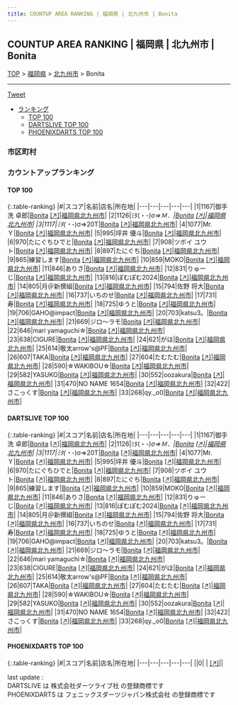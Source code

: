```yaml
---
title: COUNTUP AREA RANKING | 福岡県 | 北九州市 | Bonita
---
```

## COUNTUP AREA RANKING | 福岡県 | 北九州市 | Bonita

[TOP](/darts/rank/) > [福岡県](/darts/rank/福岡県/) > [北九州市](/darts/rank/福岡県/北九州市/) > Bonita

___

<a href="https://twitter.com/share?ref_src=twsrc%5Etfw" data-text="COUNTUP AREA RANKING | 福岡県北九州市Bonita" class="twitter-share-button" data-hashtags="DARTSLIVE,PHOENIXDARTS,darts,ダーツ" data-show-count="false">Tweet</a>

* [ランキング](#カウントアップランキング)
    * [TOP 100](#top-100)
    * [DARTSLIVE TOP 100](#dartslive-top-100)
    * [PHOENIXDARTS TOP 100](#phoenixdarts-top-100)

### 市区町村

<ul>

</ul>

### カウントアップランキング

#### TOP 100



{:.table-ranking}
|#|スコア|名前|店名|所在地|
|---|---|---|---|---|
|1|1167|<span class="rank-name-dl">御手洗 卓郎</span>|<a href="/darts/rank/shops/8311cb358e52cfbf0d9b047a20a7ba1e.html">Bonita</a> <a href="https://search.dartslive.com/jp/shop/8311cb358e52cfbf0d9b047a20a7ba1e">[↗]</a>|<a href="/darts/rank/福岡県/北九州市">福岡県北九州市</a>|
|2|1126|<span class="rank-name-dl">ﾐﾀ(・_-)σ⇒Ｍ．</span>|<a href="/darts/rank/shops/8311cb358e52cfbf0d9b047a20a7ba1e.html">Bonita</a> <a href="https://search.dartslive.com/jp/shop/8311cb358e52cfbf0d9b047a20a7ba1e">[↗]</a>|<a href="/darts/rank/福岡県/北九州市">福岡県北九州市</a>|
|3|1117|<span class="rank-name-dl">ﾐﾀ(・_-)σ⇒20T</span>|<a href="/darts/rank/shops/8311cb358e52cfbf0d9b047a20a7ba1e.html">Bonita</a> <a href="https://search.dartslive.com/jp/shop/8311cb358e52cfbf0d9b047a20a7ba1e">[↗]</a>|<a href="/darts/rank/福岡県/北九州市">福岡県北九州市</a>|
|4|1077|<span class="rank-name-dl">Mr.Ｙ</span>|<a href="/darts/rank/shops/8311cb358e52cfbf0d9b047a20a7ba1e.html">Bonita</a> <a href="https://search.dartslive.com/jp/shop/8311cb358e52cfbf0d9b047a20a7ba1e">[↗]</a>|<a href="/darts/rank/福岡県/北九州市">福岡県北九州市</a>|
|5|995|<span class="rank-name-dl">坪井 優斗</span>|<a href="/darts/rank/shops/8311cb358e52cfbf0d9b047a20a7ba1e.html">Bonita</a> <a href="https://search.dartslive.com/jp/shop/8311cb358e52cfbf0d9b047a20a7ba1e">[↗]</a>|<a href="/darts/rank/福岡県/北九州市">福岡県北九州市</a>|
|6|970|<span class="rank-name-dl">たにぐちひでと</span>|<a href="/darts/rank/shops/8311cb358e52cfbf0d9b047a20a7ba1e.html">Bonita</a> <a href="https://search.dartslive.com/jp/shop/8311cb358e52cfbf0d9b047a20a7ba1e">[↗]</a>|<a href="/darts/rank/福岡県/北九州市">福岡県北九州市</a>|
|7|908|<span class="rank-name-dl">ツボイ ユウト</span>|<a href="/darts/rank/shops/8311cb358e52cfbf0d9b047a20a7ba1e.html">Bonita</a> <a href="https://search.dartslive.com/jp/shop/8311cb358e52cfbf0d9b047a20a7ba1e">[↗]</a>|<a href="/darts/rank/福岡県/北九州市">福岡県北九州市</a>|
|8|897|<span class="rank-name-dl">たにぐち</span>|<a href="/darts/rank/shops/8311cb358e52cfbf0d9b047a20a7ba1e.html">Bonita</a> <a href="https://search.dartslive.com/jp/shop/8311cb358e52cfbf0d9b047a20a7ba1e">[↗]</a>|<a href="/darts/rank/福岡県/北九州市">福岡県北九州市</a>|
|9|865|<span class="rank-name-dl">練習します</span>|<a href="/darts/rank/shops/8311cb358e52cfbf0d9b047a20a7ba1e.html">Bonita</a> <a href="https://search.dartslive.com/jp/shop/8311cb358e52cfbf0d9b047a20a7ba1e">[↗]</a>|<a href="/darts/rank/福岡県/北九州市">福岡県北九州市</a>|
|10|859|<span class="rank-name-dl">MOKO</span>|<a href="/darts/rank/shops/8311cb358e52cfbf0d9b047a20a7ba1e.html">Bonita</a> <a href="https://search.dartslive.com/jp/shop/8311cb358e52cfbf0d9b047a20a7ba1e">[↗]</a>|<a href="/darts/rank/福岡県/北九州市">福岡県北九州市</a>|
|11|846|<span class="rank-name-dl">ありさ</span>|<a href="/darts/rank/shops/8311cb358e52cfbf0d9b047a20a7ba1e.html">Bonita</a> <a href="https://search.dartslive.com/jp/shop/8311cb358e52cfbf0d9b047a20a7ba1e">[↗]</a>|<a href="/darts/rank/福岡県/北九州市">福岡県北九州市</a>|
|12|831|<span class="rank-name-dl">りゅーじ</span>|<a href="/darts/rank/shops/8311cb358e52cfbf0d9b047a20a7ba1e.html">Bonita</a> <a href="https://search.dartslive.com/jp/shop/8311cb358e52cfbf0d9b047a20a7ba1e">[↗]</a>|<a href="/darts/rank/福岡県/北九州市">福岡県北九州市</a>|
|13|816|<span class="rank-name-dl">ぽむぽむ2024</span>|<a href="/darts/rank/shops/8311cb358e52cfbf0d9b047a20a7ba1e.html">Bonita</a> <a href="https://search.dartslive.com/jp/shop/8311cb358e52cfbf0d9b047a20a7ba1e">[↗]</a>|<a href="/darts/rank/福岡県/北九州市">福岡県北九州市</a>|
|14|805|<span class="rank-name-dl">月＠新撰組</span>|<a href="/darts/rank/shops/8311cb358e52cfbf0d9b047a20a7ba1e.html">Bonita</a> <a href="https://search.dartslive.com/jp/shop/8311cb358e52cfbf0d9b047a20a7ba1e">[↗]</a>|<a href="/darts/rank/福岡県/北九州市">福岡県北九州市</a>|
|15|794|<span class="rank-name-dl">佐野 将大</span>|<a href="/darts/rank/shops/8311cb358e52cfbf0d9b047a20a7ba1e.html">Bonita</a> <a href="https://search.dartslive.com/jp/shop/8311cb358e52cfbf0d9b047a20a7ba1e">[↗]</a>|<a href="/darts/rank/福岡県/北九州市">福岡県北九州市</a>|
|16|737|<span class="rank-name-dl">いちのせ</span>|<a href="/darts/rank/shops/8311cb358e52cfbf0d9b047a20a7ba1e.html">Bonita</a> <a href="https://search.dartslive.com/jp/shop/8311cb358e52cfbf0d9b047a20a7ba1e">[↗]</a>|<a href="/darts/rank/福岡県/北九州市">福岡県北九州市</a>|
|17|731|<span class="rank-name-dl">寿</span>|<a href="/darts/rank/shops/8311cb358e52cfbf0d9b047a20a7ba1e.html">Bonita</a> <a href="https://search.dartslive.com/jp/shop/8311cb358e52cfbf0d9b047a20a7ba1e">[↗]</a>|<a href="/darts/rank/福岡県/北九州市">福岡県北九州市</a>|
|18|725|<span class="rank-name-dl">ゆうと</span>|<a href="/darts/rank/shops/8311cb358e52cfbf0d9b047a20a7ba1e.html">Bonita</a> <a href="https://search.dartslive.com/jp/shop/8311cb358e52cfbf0d9b047a20a7ba1e">[↗]</a>|<a href="/darts/rank/福岡県/北九州市">福岡県北九州市</a>|
|19|706|<span class="rank-name-dl">GAHO@impact</span>|<a href="/darts/rank/shops/8311cb358e52cfbf0d9b047a20a7ba1e.html">Bonita</a> <a href="https://search.dartslive.com/jp/shop/8311cb358e52cfbf0d9b047a20a7ba1e">[↗]</a>|<a href="/darts/rank/福岡県/北九州市">福岡県北九州市</a>|
|20|703|<span class="rank-name-dl">katsu3。</span>|<a href="/darts/rank/shops/8311cb358e52cfbf0d9b047a20a7ba1e.html">Bonita</a> <a href="https://search.dartslive.com/jp/shop/8311cb358e52cfbf0d9b047a20a7ba1e">[↗]</a>|<a href="/darts/rank/福岡県/北九州市">福岡県北九州市</a>|
|21|669|<span class="rank-name-dl">ジロ〜ラモ</span>|<a href="/darts/rank/shops/8311cb358e52cfbf0d9b047a20a7ba1e.html">Bonita</a> <a href="https://search.dartslive.com/jp/shop/8311cb358e52cfbf0d9b047a20a7ba1e">[↗]</a>|<a href="/darts/rank/福岡県/北九州市">福岡県北九州市</a>|
|22|646|<span class="rank-name-dl">mari yamaguchi☆</span>|<a href="/darts/rank/shops/8311cb358e52cfbf0d9b047a20a7ba1e.html">Bonita</a> <a href="https://search.dartslive.com/jp/shop/8311cb358e52cfbf0d9b047a20a7ba1e">[↗]</a>|<a href="/darts/rank/福岡県/北九州市">福岡県北九州市</a>|
|23|638|<span class="rank-name-dl">CIGURE</span>|<a href="/darts/rank/shops/8311cb358e52cfbf0d9b047a20a7ba1e.html">Bonita</a> <a href="https://search.dartslive.com/jp/shop/8311cb358e52cfbf0d9b047a20a7ba1e">[↗]</a>|<a href="/darts/rank/福岡県/北九州市">福岡県北九州市</a>|
|24|621|<span class="rank-name-dl">がほ</span>|<a href="/darts/rank/shops/8311cb358e52cfbf0d9b047a20a7ba1e.html">Bonita</a> <a href="https://search.dartslive.com/jp/shop/8311cb358e52cfbf0d9b047a20a7ba1e">[↗]</a>|<a href="/darts/rank/福岡県/北九州市">福岡県北九州市</a>|
|25|614|<span class="rank-name-dl">敬太arrow&#x27;s@PF</span>|<a href="/darts/rank/shops/8311cb358e52cfbf0d9b047a20a7ba1e.html">Bonita</a> <a href="https://search.dartslive.com/jp/shop/8311cb358e52cfbf0d9b047a20a7ba1e">[↗]</a>|<a href="/darts/rank/福岡県/北九州市">福岡県北九州市</a>|
|26|607|<span class="rank-name-dl">TAKA</span>|<a href="/darts/rank/shops/8311cb358e52cfbf0d9b047a20a7ba1e.html">Bonita</a> <a href="https://search.dartslive.com/jp/shop/8311cb358e52cfbf0d9b047a20a7ba1e">[↗]</a>|<a href="/darts/rank/福岡県/北九州市">福岡県北九州市</a>|
|27|604|<span class="rank-name-dl">たむたむ</span>|<a href="/darts/rank/shops/8311cb358e52cfbf0d9b047a20a7ba1e.html">Bonita</a> <a href="https://search.dartslive.com/jp/shop/8311cb358e52cfbf0d9b047a20a7ba1e">[↗]</a>|<a href="/darts/rank/福岡県/北九州市">福岡県北九州市</a>|
|28|590|<span class="rank-name-dl">☆WAKIBOU☆</span>|<a href="/darts/rank/shops/8311cb358e52cfbf0d9b047a20a7ba1e.html">Bonita</a> <a href="https://search.dartslive.com/jp/shop/8311cb358e52cfbf0d9b047a20a7ba1e">[↗]</a>|<a href="/darts/rank/福岡県/北九州市">福岡県北九州市</a>|
|29|582|<span class="rank-name-dl">YASUKO</span>|<a href="/darts/rank/shops/8311cb358e52cfbf0d9b047a20a7ba1e.html">Bonita</a> <a href="https://search.dartslive.com/jp/shop/8311cb358e52cfbf0d9b047a20a7ba1e">[↗]</a>|<a href="/darts/rank/福岡県/北九州市">福岡県北九州市</a>|
|30|552|<span class="rank-name-dl">oozakura</span>|<a href="/darts/rank/shops/8311cb358e52cfbf0d9b047a20a7ba1e.html">Bonita</a> <a href="https://search.dartslive.com/jp/shop/8311cb358e52cfbf0d9b047a20a7ba1e">[↗]</a>|<a href="/darts/rank/福岡県/北九州市">福岡県北九州市</a>|
|31|470|<span class="rank-name-dl">NO NAME 1654</span>|<a href="/darts/rank/shops/8311cb358e52cfbf0d9b047a20a7ba1e.html">Bonita</a> <a href="https://search.dartslive.com/jp/shop/8311cb358e52cfbf0d9b047a20a7ba1e">[↗]</a>|<a href="/darts/rank/福岡県/北九州市">福岡県北九州市</a>|
|32|422|<span class="rank-name-dl">さこっくす</span>|<a href="/darts/rank/shops/8311cb358e52cfbf0d9b047a20a7ba1e.html">Bonita</a> <a href="https://search.dartslive.com/jp/shop/8311cb358e52cfbf0d9b047a20a7ba1e">[↗]</a>|<a href="/darts/rank/福岡県/北九州市">福岡県北九州市</a>|
|33|268|<span class="rank-name-dl">qy._o0</span>|<a href="/darts/rank/shops/8311cb358e52cfbf0d9b047a20a7ba1e.html">Bonita</a> <a href="https://search.dartslive.com/jp/shop/8311cb358e52cfbf0d9b047a20a7ba1e">[↗]</a>|<a href="/darts/rank/福岡県/北九州市">福岡県北九州市</a>|


#### DARTSLIVE TOP 100



{:.table-ranking}
|#|スコア|名前|店名|所在地|
|---|---|---|---|---|
|1|1167|<span class="rank-name-dl">御手洗 卓郎</span>|<a href="/darts/rank/shops/8311cb358e52cfbf0d9b047a20a7ba1e.html">Bonita</a> <a href="https://search.dartslive.com/jp/shop/8311cb358e52cfbf0d9b047a20a7ba1e">[↗]</a>|<a href="/darts/rank/福岡県/北九州市">福岡県北九州市</a>|
|2|1126|<span class="rank-name-dl">ﾐﾀ(・_-)σ⇒Ｍ．</span>|<a href="/darts/rank/shops/8311cb358e52cfbf0d9b047a20a7ba1e.html">Bonita</a> <a href="https://search.dartslive.com/jp/shop/8311cb358e52cfbf0d9b047a20a7ba1e">[↗]</a>|<a href="/darts/rank/福岡県/北九州市">福岡県北九州市</a>|
|3|1117|<span class="rank-name-dl">ﾐﾀ(・_-)σ⇒20T</span>|<a href="/darts/rank/shops/8311cb358e52cfbf0d9b047a20a7ba1e.html">Bonita</a> <a href="https://search.dartslive.com/jp/shop/8311cb358e52cfbf0d9b047a20a7ba1e">[↗]</a>|<a href="/darts/rank/福岡県/北九州市">福岡県北九州市</a>|
|4|1077|<span class="rank-name-dl">Mr.Ｙ</span>|<a href="/darts/rank/shops/8311cb358e52cfbf0d9b047a20a7ba1e.html">Bonita</a> <a href="https://search.dartslive.com/jp/shop/8311cb358e52cfbf0d9b047a20a7ba1e">[↗]</a>|<a href="/darts/rank/福岡県/北九州市">福岡県北九州市</a>|
|5|995|<span class="rank-name-dl">坪井 優斗</span>|<a href="/darts/rank/shops/8311cb358e52cfbf0d9b047a20a7ba1e.html">Bonita</a> <a href="https://search.dartslive.com/jp/shop/8311cb358e52cfbf0d9b047a20a7ba1e">[↗]</a>|<a href="/darts/rank/福岡県/北九州市">福岡県北九州市</a>|
|6|970|<span class="rank-name-dl">たにぐちひでと</span>|<a href="/darts/rank/shops/8311cb358e52cfbf0d9b047a20a7ba1e.html">Bonita</a> <a href="https://search.dartslive.com/jp/shop/8311cb358e52cfbf0d9b047a20a7ba1e">[↗]</a>|<a href="/darts/rank/福岡県/北九州市">福岡県北九州市</a>|
|7|908|<span class="rank-name-dl">ツボイ ユウト</span>|<a href="/darts/rank/shops/8311cb358e52cfbf0d9b047a20a7ba1e.html">Bonita</a> <a href="https://search.dartslive.com/jp/shop/8311cb358e52cfbf0d9b047a20a7ba1e">[↗]</a>|<a href="/darts/rank/福岡県/北九州市">福岡県北九州市</a>|
|8|897|<span class="rank-name-dl">たにぐち</span>|<a href="/darts/rank/shops/8311cb358e52cfbf0d9b047a20a7ba1e.html">Bonita</a> <a href="https://search.dartslive.com/jp/shop/8311cb358e52cfbf0d9b047a20a7ba1e">[↗]</a>|<a href="/darts/rank/福岡県/北九州市">福岡県北九州市</a>|
|9|865|<span class="rank-name-dl">練習します</span>|<a href="/darts/rank/shops/8311cb358e52cfbf0d9b047a20a7ba1e.html">Bonita</a> <a href="https://search.dartslive.com/jp/shop/8311cb358e52cfbf0d9b047a20a7ba1e">[↗]</a>|<a href="/darts/rank/福岡県/北九州市">福岡県北九州市</a>|
|10|859|<span class="rank-name-dl">MOKO</span>|<a href="/darts/rank/shops/8311cb358e52cfbf0d9b047a20a7ba1e.html">Bonita</a> <a href="https://search.dartslive.com/jp/shop/8311cb358e52cfbf0d9b047a20a7ba1e">[↗]</a>|<a href="/darts/rank/福岡県/北九州市">福岡県北九州市</a>|
|11|846|<span class="rank-name-dl">ありさ</span>|<a href="/darts/rank/shops/8311cb358e52cfbf0d9b047a20a7ba1e.html">Bonita</a> <a href="https://search.dartslive.com/jp/shop/8311cb358e52cfbf0d9b047a20a7ba1e">[↗]</a>|<a href="/darts/rank/福岡県/北九州市">福岡県北九州市</a>|
|12|831|<span class="rank-name-dl">りゅーじ</span>|<a href="/darts/rank/shops/8311cb358e52cfbf0d9b047a20a7ba1e.html">Bonita</a> <a href="https://search.dartslive.com/jp/shop/8311cb358e52cfbf0d9b047a20a7ba1e">[↗]</a>|<a href="/darts/rank/福岡県/北九州市">福岡県北九州市</a>|
|13|816|<span class="rank-name-dl">ぽむぽむ2024</span>|<a href="/darts/rank/shops/8311cb358e52cfbf0d9b047a20a7ba1e.html">Bonita</a> <a href="https://search.dartslive.com/jp/shop/8311cb358e52cfbf0d9b047a20a7ba1e">[↗]</a>|<a href="/darts/rank/福岡県/北九州市">福岡県北九州市</a>|
|14|805|<span class="rank-name-dl">月＠新撰組</span>|<a href="/darts/rank/shops/8311cb358e52cfbf0d9b047a20a7ba1e.html">Bonita</a> <a href="https://search.dartslive.com/jp/shop/8311cb358e52cfbf0d9b047a20a7ba1e">[↗]</a>|<a href="/darts/rank/福岡県/北九州市">福岡県北九州市</a>|
|15|794|<span class="rank-name-dl">佐野 将大</span>|<a href="/darts/rank/shops/8311cb358e52cfbf0d9b047a20a7ba1e.html">Bonita</a> <a href="https://search.dartslive.com/jp/shop/8311cb358e52cfbf0d9b047a20a7ba1e">[↗]</a>|<a href="/darts/rank/福岡県/北九州市">福岡県北九州市</a>|
|16|737|<span class="rank-name-dl">いちのせ</span>|<a href="/darts/rank/shops/8311cb358e52cfbf0d9b047a20a7ba1e.html">Bonita</a> <a href="https://search.dartslive.com/jp/shop/8311cb358e52cfbf0d9b047a20a7ba1e">[↗]</a>|<a href="/darts/rank/福岡県/北九州市">福岡県北九州市</a>|
|17|731|<span class="rank-name-dl">寿</span>|<a href="/darts/rank/shops/8311cb358e52cfbf0d9b047a20a7ba1e.html">Bonita</a> <a href="https://search.dartslive.com/jp/shop/8311cb358e52cfbf0d9b047a20a7ba1e">[↗]</a>|<a href="/darts/rank/福岡県/北九州市">福岡県北九州市</a>|
|18|725|<span class="rank-name-dl">ゆうと</span>|<a href="/darts/rank/shops/8311cb358e52cfbf0d9b047a20a7ba1e.html">Bonita</a> <a href="https://search.dartslive.com/jp/shop/8311cb358e52cfbf0d9b047a20a7ba1e">[↗]</a>|<a href="/darts/rank/福岡県/北九州市">福岡県北九州市</a>|
|19|706|<span class="rank-name-dl">GAHO@impact</span>|<a href="/darts/rank/shops/8311cb358e52cfbf0d9b047a20a7ba1e.html">Bonita</a> <a href="https://search.dartslive.com/jp/shop/8311cb358e52cfbf0d9b047a20a7ba1e">[↗]</a>|<a href="/darts/rank/福岡県/北九州市">福岡県北九州市</a>|
|20|703|<span class="rank-name-dl">katsu3。</span>|<a href="/darts/rank/shops/8311cb358e52cfbf0d9b047a20a7ba1e.html">Bonita</a> <a href="https://search.dartslive.com/jp/shop/8311cb358e52cfbf0d9b047a20a7ba1e">[↗]</a>|<a href="/darts/rank/福岡県/北九州市">福岡県北九州市</a>|
|21|669|<span class="rank-name-dl">ジロ〜ラモ</span>|<a href="/darts/rank/shops/8311cb358e52cfbf0d9b047a20a7ba1e.html">Bonita</a> <a href="https://search.dartslive.com/jp/shop/8311cb358e52cfbf0d9b047a20a7ba1e">[↗]</a>|<a href="/darts/rank/福岡県/北九州市">福岡県北九州市</a>|
|22|646|<span class="rank-name-dl">mari yamaguchi☆</span>|<a href="/darts/rank/shops/8311cb358e52cfbf0d9b047a20a7ba1e.html">Bonita</a> <a href="https://search.dartslive.com/jp/shop/8311cb358e52cfbf0d9b047a20a7ba1e">[↗]</a>|<a href="/darts/rank/福岡県/北九州市">福岡県北九州市</a>|
|23|638|<span class="rank-name-dl">CIGURE</span>|<a href="/darts/rank/shops/8311cb358e52cfbf0d9b047a20a7ba1e.html">Bonita</a> <a href="https://search.dartslive.com/jp/shop/8311cb358e52cfbf0d9b047a20a7ba1e">[↗]</a>|<a href="/darts/rank/福岡県/北九州市">福岡県北九州市</a>|
|24|621|<span class="rank-name-dl">がほ</span>|<a href="/darts/rank/shops/8311cb358e52cfbf0d9b047a20a7ba1e.html">Bonita</a> <a href="https://search.dartslive.com/jp/shop/8311cb358e52cfbf0d9b047a20a7ba1e">[↗]</a>|<a href="/darts/rank/福岡県/北九州市">福岡県北九州市</a>|
|25|614|<span class="rank-name-dl">敬太arrow&#x27;s@PF</span>|<a href="/darts/rank/shops/8311cb358e52cfbf0d9b047a20a7ba1e.html">Bonita</a> <a href="https://search.dartslive.com/jp/shop/8311cb358e52cfbf0d9b047a20a7ba1e">[↗]</a>|<a href="/darts/rank/福岡県/北九州市">福岡県北九州市</a>|
|26|607|<span class="rank-name-dl">TAKA</span>|<a href="/darts/rank/shops/8311cb358e52cfbf0d9b047a20a7ba1e.html">Bonita</a> <a href="https://search.dartslive.com/jp/shop/8311cb358e52cfbf0d9b047a20a7ba1e">[↗]</a>|<a href="/darts/rank/福岡県/北九州市">福岡県北九州市</a>|
|27|604|<span class="rank-name-dl">たむたむ</span>|<a href="/darts/rank/shops/8311cb358e52cfbf0d9b047a20a7ba1e.html">Bonita</a> <a href="https://search.dartslive.com/jp/shop/8311cb358e52cfbf0d9b047a20a7ba1e">[↗]</a>|<a href="/darts/rank/福岡県/北九州市">福岡県北九州市</a>|
|28|590|<span class="rank-name-dl">☆WAKIBOU☆</span>|<a href="/darts/rank/shops/8311cb358e52cfbf0d9b047a20a7ba1e.html">Bonita</a> <a href="https://search.dartslive.com/jp/shop/8311cb358e52cfbf0d9b047a20a7ba1e">[↗]</a>|<a href="/darts/rank/福岡県/北九州市">福岡県北九州市</a>|
|29|582|<span class="rank-name-dl">YASUKO</span>|<a href="/darts/rank/shops/8311cb358e52cfbf0d9b047a20a7ba1e.html">Bonita</a> <a href="https://search.dartslive.com/jp/shop/8311cb358e52cfbf0d9b047a20a7ba1e">[↗]</a>|<a href="/darts/rank/福岡県/北九州市">福岡県北九州市</a>|
|30|552|<span class="rank-name-dl">oozakura</span>|<a href="/darts/rank/shops/8311cb358e52cfbf0d9b047a20a7ba1e.html">Bonita</a> <a href="https://search.dartslive.com/jp/shop/8311cb358e52cfbf0d9b047a20a7ba1e">[↗]</a>|<a href="/darts/rank/福岡県/北九州市">福岡県北九州市</a>|
|31|470|<span class="rank-name-dl">NO NAME 1654</span>|<a href="/darts/rank/shops/8311cb358e52cfbf0d9b047a20a7ba1e.html">Bonita</a> <a href="https://search.dartslive.com/jp/shop/8311cb358e52cfbf0d9b047a20a7ba1e">[↗]</a>|<a href="/darts/rank/福岡県/北九州市">福岡県北九州市</a>|
|32|422|<span class="rank-name-dl">さこっくす</span>|<a href="/darts/rank/shops/8311cb358e52cfbf0d9b047a20a7ba1e.html">Bonita</a> <a href="https://search.dartslive.com/jp/shop/8311cb358e52cfbf0d9b047a20a7ba1e">[↗]</a>|<a href="/darts/rank/福岡県/北九州市">福岡県北九州市</a>|
|33|268|<span class="rank-name-dl">qy._o0</span>|<a href="/darts/rank/shops/8311cb358e52cfbf0d9b047a20a7ba1e.html">Bonita</a> <a href="https://search.dartslive.com/jp/shop/8311cb358e52cfbf0d9b047a20a7ba1e">[↗]</a>|<a href="/darts/rank/福岡県/北九州市">福岡県北九州市</a>|


#### PHOENIXDARTS TOP 100



{:.table-ranking}
|#|スコア|名前|店名|所在地|
|---|---|---|---|---|
||0|<span class="rank-name-dl"> </span>|<a href="/darts/rank/shops/.html"></a> <a href="">[↗]</a>|<a href="/darts/rank//"></a>|


<div class="footer border-top border-gray-light mt-5 pt-3 text-right text-gray">
    last update : <span style="font-weight: italic" id="foot_last_modified"></span><br />
    DARTSLIVE は 株式会社ダーツライブ社 の登録商標です<br />
    PHOENIXDARTS は フェニックスダーツジャパン株式会社 の登録商標です<br />
</div>

<script src="https://cdnjs.cloudflare.com/ajax/libs/jquery.tablesorter/2.31.3/js/jquery.tablesorter.min.js" integrity="sha512-qzgd5cYSZcosqpzpn7zF2ZId8f/8CHmFKZ8j7mU4OUXTNRd5g+ZHBPsgKEwoqxCtdQvExE5LprwwPAgoicguNg==" crossorigin="anonymous" referrerpolicy="no-referrer"></script>
<link rel="stylesheet" href="https://cdnjs.cloudflare.com/ajax/libs/jquery.tablesorter/2.31.3/css/theme.default.min.css" integrity="sha512-wghhOJkjQX0Lh3NSWvNKeZ0ZpNn+SPVXX1Qyc9OCaogADktxrBiBdKGDoqVUOyhStvMBmJQ8ZdMHiR3wuEq8+w==" crossorigin="anonymous" referrerpolicy="no-referrer" />
<script>
$(function() {
    $(".table-ranking").tablesorter({sortList:[[0, 0]]});
    $("#foot_last_modified").text(formatDate(new Date(document.lastModified), 'yyyy-MM-dd HH:mm:ss'));
});
</script>

<script async src="https://platform.twitter.com/widgets.js" charset="utf-8"></script>